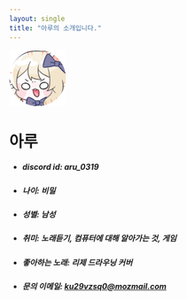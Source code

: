 ```yaml
---
layout: single
title: "아루의 소개입니다."
---
```




<img src="poto2/11zon_cropped.png" alt="11zon_cropped" style="zoom: 50%;" />

# 아루

- ##### discord id: aru_0319

- ##### 나이: 비밀

- ##### 성별: 남성

- ##### 취미: 노래듣기, 컴퓨터에 대해 알아가는 것, 게임

- ##### 좋아하는 노래: 리제 드라우닝 커버

- ##### 문의 이메일: ku29vzsq0@mozmail.com
